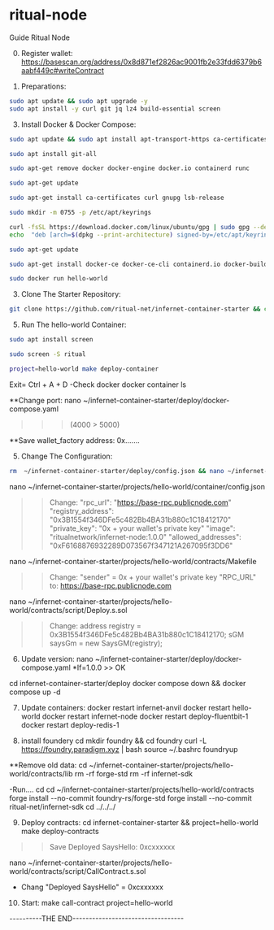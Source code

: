# ritual-node
Guide Ritual Node

0. Register wallet:
https://basescan.org/address/0x8d871ef2826ac9001fb2e33fdd6379b6aabf449c#writeContract

1. Preparations:
```Bash
sudo apt update && sudo apt upgrade -y
sudo apt install -y curl git jq lz4 build-essential screen
```

3. Install Docker & Docker Compose:
```Bash
sudo apt update && sudo apt install apt-transport-https ca-certificates curl software-properties-common -y && curl -fsSL https://download.docker.com/linux/ubuntu/gpg | sudo apt-key add - && sudo add-apt-repository "deb [arch=amd64] https://download.docker.com/linux/ubuntu focal stable" && sudo apt-get install docker-ce docker-ce-cli containerd.io docker-compose-plugin && sudo apt-get install docker-compose-plugin
```
```Bash
sudo apt install git-all
```
```Bash
sudo apt-get remove docker docker-engine docker.io containerd runc
```
```Bash
sudo apt-get update
```
```Bash
sudo apt-get install ca-certificates curl gnupg lsb-release
```
```Bash
sudo mkdir -m 0755 -p /etc/apt/keyrings
```
```Bash
curl -fsSL https://download.docker.com/linux/ubuntu/gpg | sudo gpg --dearmor -o /etc/apt/keyrings/docker.gpg 
echo  "deb [arch=$(dpkg --print-architecture) signed-by=/etc/apt/keyrings/docker.gpg] https://download.docker.com/linux/ubuntu $(lsb_release -cs) stable" | sudo tee /etc/apt/sources.list.d/docker.list > /dev/null
```
```Bash
sudo apt-get update
```
```Bash
sudo apt-get install docker-ce docker-ce-cli containerd.io docker-buildx-plugin docker-compose-plugin
```
```Bash
sudo docker run hello-world
```

3. Clone The Starter Repository:
```Bash
git clone https://github.com/ritual-net/infernet-container-starter && cd infernet-container-starter
```

5. Run The hello-world Container:
```Bash
sudo apt install screen
```
```Bash
sudo screen -S ritual
```
```Bash
project=hello-world make deploy-container
```
Exit= Ctrl + A + D
-Check docker
docker container ls

**Change port:
nano ~/infernet-container-starter/deploy/docker-compose.yaml
>>> (4000 > 5000)

**Save wallet_factory address: 0x.......

5. Change The Configuration:
```Bash
rm  ~/infernet-container-starter/deploy/config.json && nano ~/infernet-container-starter/deploy/config.json
```

nano ~/infernet-container-starter/projects/hello-world/container/config.json
>>Change:
"rpc_url": "https://base-rpc.publicnode.com"
"registry_address": "0x3B1554f346DFe5c482Bb4BA31b880c1C18412170"
"private_key": "0x + your wallet's private key"
"image": "ritualnetwork/infernet-node:1.0.0"
"allowed_addresses": "0xF6168876932289D073567f347121A267095f3DD6"


nano ~/infernet-container-starter/projects/hello-world/contracts/Makefile
>>Change:
"sender" = 0x + your wallet's private key
"RPC_URL" to: https://base-rpc.publicnode.com

nano ~/infernet-container-starter/projects/hello-world/contracts/script/Deploy.s.sol
>>Change:
address registry = 0x3B1554f346DFe5c482Bb4BA31b880c1C18412170;
sGM saysGm = new SaysGM(registry);

6. Update version:
nano ~/infernet-container-starter/deploy/docker-compose.yaml
*If=1.0.0 >> OK

cd infernet-container-starter/deploy
docker compose down && docker compose up -d

7. Update containers:
docker restart infernet-anvil
docker restart hello-world
docker restart infernet-node
docker restart deploy-fluentbit-1
docker restart deploy-redis-1

8. install foundery
cd
mkdir foundry && cd foundry
curl -L https://foundry.paradigm.xyz | bash
source ~/.bashrc
foundryup

**Remove old data:
cd ~/infernet-container-starter/projects/hello-world/contracts/lib
rm -rf forge-std
rm -rf infernet-sdk

-Run....
cd
cd ~/infernet-container-starter/projects/hello-world/contracts
forge install --no-commit foundry-rs/forge-std
forge install --no-commit ritual-net/infernet-sdk
cd ../../../

9. Deploy contracts:
cd infernet-container-starter && project=hello-world make deploy-contracts

>>Save Deployed SaysHello:  0xcxxxxxx

nano ~/infernet-container-starter/projects/hello-world/contracts/script/CallContract.s.sol

- Chang "Deployed SaysHello" = 0xcxxxxxx
10. Start:
make call-contract project=hello-world

----------THE END----------------------------------

